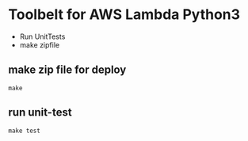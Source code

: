 # Toolbelt for AWS Lambda Python3

- Run UnitTests
- make zipfile


## make zip file for deploy

`make`

## run unit-test

`make test`